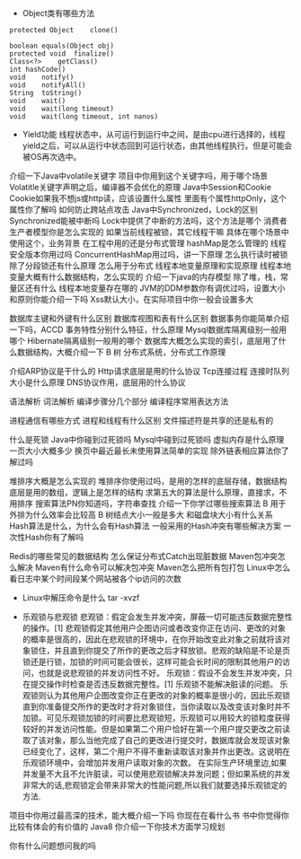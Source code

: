 - Object类有哪些方法
```
protected Object	clone()

boolean	equals(Object obj)
protected void	finalize()
Class<?>	getClass()
int	hashCode()
void	notify()
void	notifyAll()
String	toString()
void	wait()
void	wait(long timeout)
void	wait(long timeout, int nanos)
```

- Yield功能
线程状态中，从可运行到运行中之间，是由cpu进行选择的，线程yield之后，可以从运行中状态回到可运行状态，由其他线程执行。但是可能会被OS再次选中。


介绍一下Java中volatile关键字
项目中你用到这个关键字吗，用于哪个场景
Volatitle关键字声明之后，编译器不会优化的原理
Java中Session和Cookie
Cookie如果我不想js或http读，应该设置什么属性
里面有个属性httpOnly，这个属性你了解吗
如何防止跨站点攻击
Java中Synchronized，Lock的区别
Synchronized能被中断吗
Lock中提供了中断的方法吗，这个方法是哪个
消费者生产者模型你是怎么实现的
如果当前线程被锁，其它线程干嘛
具体在哪个场景中使用这个，业务背景
在工程中用的还是分布式管理
hashMap是怎么管理的
线程安全版本你用过吗
ConcurrentHashMap用过吗，讲一下原理
怎么执行读时被锁
除了分段锁还有什么原理
怎么用于分布式
线程本地变量原理和实现原理
线程本地变量大概有什么数据结构，怎么实现的
介绍一下java的内存模型
除了堆，栈，常量区还有什么
线程本地变量存在哪的
JVM的DDM参数你有调优过吗，设置大小和原则你能介绍一下吗
Xss默认大小，在实际项目中你一般会设置多大

数据库主键和外键有什么区别
数据库视图和表有什么区别
数据事务你能简单介绍一下吗，ACCD
事务特性分别什么特征，什么原理
Mysql数据库隔离级别一般用哪个
Hibernate隔离级别一般用的哪个
数据库大概怎么实现的索引，底层用了什么数据结构，大概介绍一下
B 树
分布式系统，分布式工作原理

介绍ARP协议是干什么的
Http请求底层是用的什么协议
Tcp连接过程
连接时队列大小是什么原理
DNS协议作用，底层用的什么协议

语法解析
词法解析
编译步骤分几个部分
编译程序常用表达方法

进程通信有哪些方式
进程和线程有什么区别
文件描述符是共享的还是私有的

什么是死锁
Java中你碰到过死锁吗
Mysql中碰到过死锁吗
虚拟内存是什么原理
一页大小大概多少
换页中最近最长未使用算法简单的实现
除外链表相应算法你了解过吗

堆排序大概是怎么实现的
堆排序你使用过吗，是用的怎样的底层存储，数据结构
底层是用的数组，逻辑上是怎样的结构
求第五大的算法是什么原理，直接求，不用排序
搜索算法PN你知道吗，字符串查找
介绍一下你学过哪些搜索算法
B 用于外排为什么效率会比较高
B 树结点大小一般是多大
和磁盘块大小有什么关系
Hash算法是什么，为什么会有Hash算法
一般采用的Hash冲突有哪些解决方案
一次性Hash你有了解吗

Redis的哪些常见的数据结构
怎么保证分布式Catch出现脏数据
Maven包冲突怎么解决
Maven有什么命令可以解决包冲突
Maven怎么把所有包打包
Linux中怎么看日志中某个时间段某个网站被各个ip访问的次数

- Linux中解压命令是什么
tar -xvzf

- 乐观锁与悲观锁
悲观锁：假定会发生并发冲突，屏蔽一切可能违反数据完整性的操作。[1]      悲观锁假定其他用户企图访问或者改变你正在访问、更改的对象的概率是很高的，因此在悲观锁的环境中，在你开始改变此对象之前就将该对象锁住，并且直到你提交了所作的更改之后才释放锁。悲观的缺陷是不论是页锁还是行锁，加锁的时间可能会很长，这样可能会长时间的限制其他用户的访问，也就是说悲观锁的并发访问性不好。
乐观锁：假设不会发生并发冲突，只在提交操作时检查是否违反数据完整性。[1] 乐观锁不能解决脏读的问题。    乐观锁则认为其他用户企图改变你正在更改的对象的概率是很小的，因此乐观锁直到你准备提交所作的更改时才将对象锁住，当你读取以及改变该对象时并不加锁。可见乐观锁加锁的时间要比悲观锁短，乐观锁可以用较大的锁粒度获得较好的并发访问性能。但是如果第二个用户恰好在第一个用户提交更改之前读取了该对象，那么当他完成了自己的更改进行提交时，数据库就会发现该对象已经变化了，这样，第二个用户不得不重新读取该对象并作出更改。这说明在乐观锁环境中，会增加并发用户读取对象的次数。
在实际生产环境里边,如果并发量不大且不允许脏读，可以使用悲观锁解决并发问题；但如果系统的并发非常大的话,悲观锁定会带来非常大的性能问题,所以我们就要选择乐观锁定的方法.

项目中你用过最高深的技术，能大概介绍一下吗
你现在在看什么书
书中你觉得你比较有体会的有价值的
Java8
你介绍一下你技术方面学习规划

你有什么问题想问我的吗

